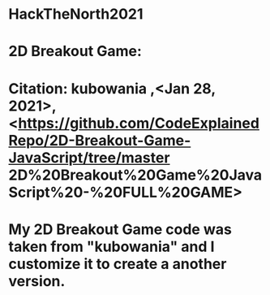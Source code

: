 
# HackTheNorth2021
# 2D Breakout Game:
# Citation: kubowania     ,<Jan 28, 2021>,<https://github.com/CodeExplainedRepo/2D-Breakout-Game-JavaScript/tree/master 2D%20Breakout%20Game%20JavaScript%20-%20FULL%20GAME>

# My 2D Breakout Game code was taken from "kubowania" and I customize it to create a another version. 
